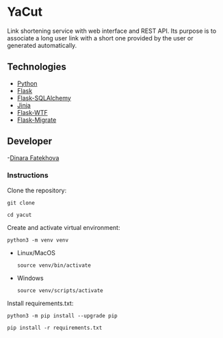 # YaCut
Link shortening service with web interface and REST API. Its purpose is to associate a long user link with a short one provided by the user or generated automatically.

## Technologies
- [Python](https://www.python.org/)
- [Flask](https://flask.palletsprojects.com/)
- [Flask-SQLAlchemy](https://flask-sqlalchemy.palletsprojects.com/)
- [Jinja](https://jinja.palletsprojects.com/)
- [Flask-WTF](https://flask-wtf.readthedocs.io/)
- [Flask-Migrate](https://flask-migrate.readthedocs.io/)

## Developer
-[Dinara Fatekhova](https://github.com/Dinara-F)

### Instructions

Clone the repository:

```
git clone 
```

```
cd yacut
```

Create and activate virtual environment:

```
python3 -m venv venv
```

* Linux/MacOS

    ```
    source venv/bin/activate
    ```

* Windows

    ```
    source venv/scripts/activate
    ```

Install requirements.txt:

```
python3 -m pip install --upgrade pip
```

```
pip install -r requirements.txt
```
